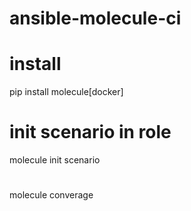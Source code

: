 # ansible-molecule-ci
# install
pip install molecule[docker]

# init scenario in role
molecule init scenario

# 
molecule converage